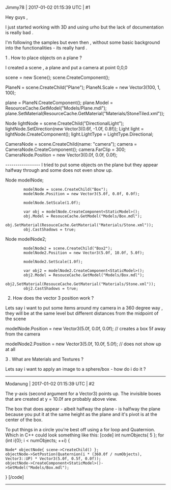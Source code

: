 Jimmy78 | 2017-01-02 01:15:39 UTC | #1

Hey guys , 

I just started working with 3D and using urho but the lack of documentation is really bad . 

I'm following the samples but even then , without some basic background into the functionalities - its really hard . 

1 . How to place objects on a plane ?

I created a scene , a plane and put a camera at point 0,0,0

scene = new Scene();
scene.CreateComponent<Octree>();

PlaneN = scene.CreateChild("Plane");
PlaneN.Scale = new Vector3(100, 1, 100);

plane = PlaneN.CreateComponent<StaticModel>();
plane.Model = ResourceCache.GetModel("Models/Plane.mdl");
plane.SetMaterial(ResourceCache.GetMaterial("Materials/StoneTiled.xml"));

Node lightNode = scene.CreateChild("DirectionalLight");
lightNode.SetDirection(new Vector3(0.6f, -1.0f, 0.8f));
Light light = lightNode.CreateComponent<Light>();
light.LightType = LightType.Directional;

CameraNode = scene.CreateChild(name: "camera");
 camera = CameraNode.CreateComponent<Camera>();
 camera.FarClip = 300;
CameraNode.Position = new Vector3(0.0f, 0.0f, 0.0f);

----------------- I tried to put some objects on the plane but they appear halfway through and some does not even show up.

Node modelNode;

            modelNode = scene.CreateChild("Box");
            modelNode.Position = new Vector3(5.0f, 0.0f, 0.0f);

            modelNode.SetScale(1.0f);

            var obj = modelNode.CreateComponent<StaticModel>();
            obj.Model = ResouceCache.GetModel("Models/Box.mdl");
            obj.SetMaterial(ResouceCache.GetMaterial("Materials/Stone.xml"));
            obj.CastShadows = true;

Node modelNode2;

            modelNode2 = scene.CreateChild("Box2");
            modelNode2.Position = new Vector3(5.0f, 10.0f, 5.0f);

            modelNode2.SetScale(1.0f);

            var obj2 = modelNode2.CreateComponent<StaticModel>();
            obj2.Model = ResouceCache.GetModel("Models/Box.mdl");
            obj2,SetMaterial(ResouceCache.GetMaterial("Materials/Stone.xml"));
            obj2.CastShadows = true;


2. How does the vector 3 position work ?

Lets say i want to put some items around my camera in a 360 degree way , they will be at the same level but different distances from the midpoint of the scene

modelNode.Position = new Vector3(5.0f, 0.0f, 0.0f);   // creates a box 5f away from the camera

modelNode2.Position = new Vector3(5.0f, 10.0f, 5.0f);  // does not show up at all

3 . What are Materials and Textures ?

Lets say i want to apply an image to a sphere/box - how do i do it ?

-------------------------

Modanung | 2017-01-02 01:15:39 UTC | #2

The y-axis (second argument for a Vector3) points up. The invisible boxes that are created at y = 10.0f are probably above view.

The box that does appear - albeit halfway the plane - is halfway the plane because you put it at the same height as the plane and it's pivot is at the center of the box.

To put things in a circle you're best off using a for loop and Quaternion. Which in C++ could look something like this:
[code]
int numObjects{ 5 };
for (int i{0}; i < numObjects; ++i) {

    Node* objectNode{ scene->CreateChild() };
    objectNode->SetPostion(Quaternion(i * (360.0f / numObjects), Vector3::UP) * Vector3(5.0f, 0.5f, 0.0f));
    objectNode->CreateComponent<StaticModel>()->SetModel("Models/Box.mdl");
}
[/code]

-------------------------

